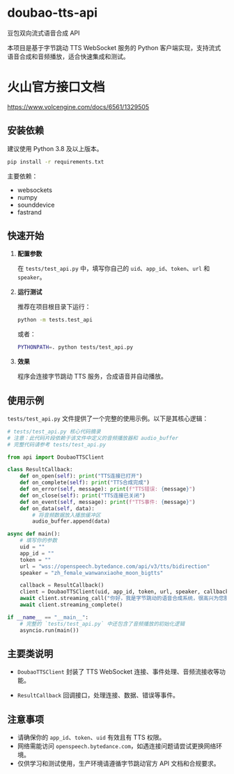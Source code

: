 # doubao-tts-api

豆包双向流式语音合成 API

本项目是基于字节跳动 TTS WebSocket 服务的 Python 客户端实现，支持流式语音合成和音频播放，适合快速集成和测试。

# 火山官方接口文档
https://www.volcengine.com/docs/6561/1329505

## 安装依赖

建议使用 Python 3.8 及以上版本。

```bash
pip install -r requirements.txt
```

主要依赖：

- websockets
- numpy
- sounddevice
- fastrand

## 快速开始

1. **配置参数**

   在 `tests/test_api.py` 中，填写你自己的 `uid`、`app_id`、`token`、`url` 和 `speaker`。

2. **运行测试**

   推荐在项目根目录下运行：

   ```bash
   python -m tests.test_api
   ```

   或者：

   ```bash
   PYTHONPATH=. python tests/test_api.py
   ```

3. **效果**

   程序会连接字节跳动 TTS 服务，合成语音并自动播放。

## 使用示例

`tests/test_api.py` 文件提供了一个完整的使用示例。以下是其核心逻辑：

```python
# tests/test_api.py 核心代码摘录
# 注意：此代码片段依赖于该文件中定义的音频播放器和 audio_buffer
# 完整代码请参考 tests/test_api.py

from api import DoubaoTTSClient

class ResultCallback:
    def on_open(self): print("TTS连接已打开")
    def on_complete(self): print("TTS合成完成")
    def on_error(self, message): print(f"TTS错误: {message}")
    def on_close(self): print("TTS连接已关闭")
    def on_event(self, message): print(f"TTS事件: {message}")
    def on_data(self, data):
        # 将音频数据放入播放缓冲区
        audio_buffer.append(data)

async def main():
    # 填写你的参数
    uid = ""
    app_id = ""
    token = ""
    url = "wss://openspeech.bytedance.com/api/v3/tts/bidirection"
    speaker = "zh_female_wanwanxiaohe_moon_bigtts"

    callback = ResultCallback()
    client = DoubaoTTSClient(uid, app_id, token, url, speaker, callback)
    await client.streaming_call("你好，我是字节跳动的语音合成系统，很高兴为您服务！")
    await client.streaming_complete()

if __name__ == "__main__":
    # 完整的 `tests/test_api.py` 中还包含了音频播放的初始化逻辑
    asyncio.run(main())
```

## 主要类说明

- `DoubaoTTSClient`
  封装了 TTS WebSocket 连接、事件处理、音频流接收等功能。

- `ResultCallback`
  回调接口，处理连接、数据、错误等事件。

## 注意事项

- 请确保你的 `app_id`、`token`、`uid` 有效且有 TTS 权限。
- 网络需能访问 `openspeech.bytedance.com`，如遇连接问题请尝试更换网络环境。
- 仅供学习和测试使用，生产环境请遵循字节跳动官方 API 文档和合规要求。


